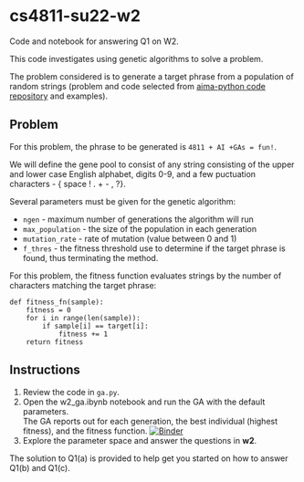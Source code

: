 # cs4811-su22-w2
Code and notebook for answering Q1 on W2. 

This code investigates using genetic algorithms to solve a problem. 

The problem considered is to generate a target phrase from a population of random strings (problem and code selected from [aima-python code repository](https://github.com/aimacode/aima-python) and examples).

## Problem 

For this problem, the phrase to be generated is `4811 + AI +GAs = fun!`.  

We will define the gene pool to consist of any string consisting of the upper and lower case English alphabet, digits 0-9, and a few puctuation characters - $\{$ space ! . + - , ?$\}$. 

Several parameters must be given for the genetic algorithm: 

* `ngen` - maximum number of generations the algorithm will run 
* `max_population` - the size of the population in each generation 
* `mutation_rate` - rate of mutation (value between 0 and 1) 
* `f_thres` - the fitness threshold use to determine if the target phrase is found, thus terminating the method. 

For this problem, the fitness function evaluates strings by the number of characters matching the target phrase: 

```
def fitness_fn(sample): 
	fitness = 0
    for i in range(len(sample)):
        if sample[i] == target[i]:
            fitness += 1
    return fitness
```

## Instructions 

1. Review the code in `ga.py`.
2. Open the w2_ga.ibynb notebook and run the GA with the default parameters.  
The GA reports out for each generation, the best individual (highest fitness), and the fitness function. 
[![Binder](https://mybinder.org/badge_logo.svg)](https://mybinder.org/v2/gh/lebrown/cs4811-su22-w2/HEAD?filepath=w2_ga.ipynb)
3. Explore the parameter space and answer the questions in **w2**.  

The solution to Q1(a) is provided to help get you started on how to answer Q1(b) and Q1(c). 
